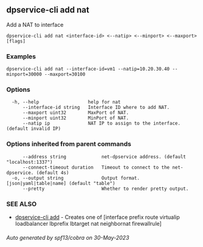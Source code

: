 ## dpservice-cli add nat

Add a NAT to interface

```
dpservice-cli add nat <interface-id> <--natip> <--minport> <--maxport> [flags]
```

### Examples

```
dpservice-cli add nat --interface-id=vm1 --natip=10.20.30.40 --minport=30000 --maxport=30100
```

### Options

```
  -h, --help                  help for nat
      --interface-id string   Interface ID where to add NAT.
      --maxport uint32        MaxPort of NAT.
      --minport uint32        MinPort of NAT.
      --natip ip              NAT IP to assign to the interface. (default invalid IP)
```

### Options inherited from parent commands

```
      --address string             net-dpservice address. (default "localhost:1337")
      --connect-timeout duration   Timeout to connect to the net-dpservice. (default 4s)
  -o, --output string              Output format. [json|yaml|table|name] (default "table")
      --pretty                     Whether to render pretty output.
```

### SEE ALSO

* [dpservice-cli add](dpservice-cli_add.md)	 - Creates one of [interface prefix route virtualip loadbalancer lbprefix lbtarget nat neighbornat firewallrule]

###### Auto generated by spf13/cobra on 30-May-2023
